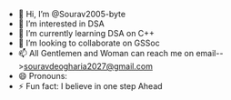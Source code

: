 - 👋 Hi, I’m @Sourav2005-byte
- 👀 I’m interested in DSA
- 🌱 I’m currently learning DSA on C++
- 💞️ I’m looking to collaborate on GSSoc
- 📫 All Gentlemen and Woman can reach me on email-->souravdeogharia2027@gmail.com
- 😄 Pronouns: 
- ⚡ Fun fact: I believe in one step Ahead 

<!---
Sourav2005-byte/Sourav2005-byte is a ✨ special ✨ repository because its `README.md` (this file) appears on your GitHub profile.
You can click the Preview link to take a look at your changes.
--->
